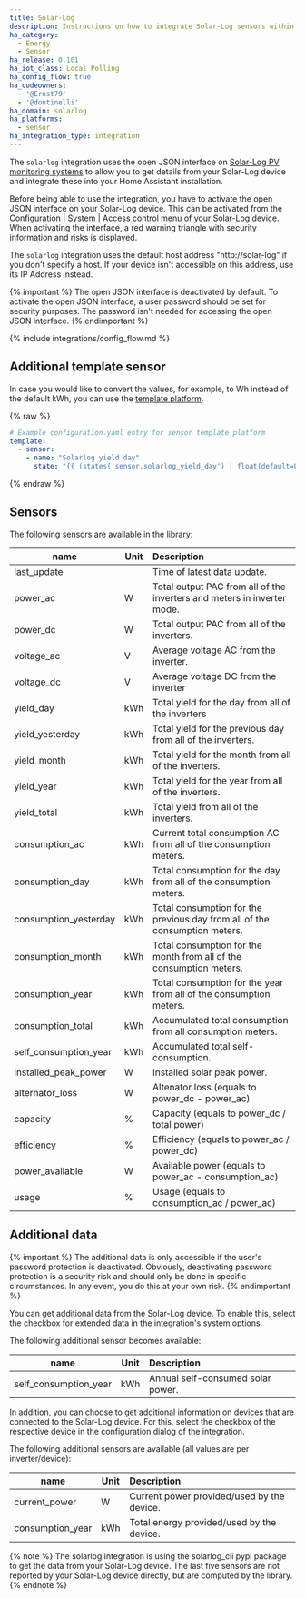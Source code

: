 ```yaml
---
title: Solar-Log
description: Instructions on how to integrate Solar-Log sensors within Home Assistant.
ha_category:
  - Energy
  - Sensor
ha_release: 0.101
ha_iot_class: Local Polling
ha_config_flow: true
ha_codeowners:
  - '@Ernst79'
  - '@dontinelli'
ha_domain: solarlog
ha_platforms:
  - sensor
ha_integration_type: integration
---
```


The `solarlog` integration uses the open JSON interface on [Solar-Log PV monitoring systems](https://www.solar-log.com/) to allow you to get details from your Solar-Log device and integrate these into your Home Assistant installation.

Before being able to use the integration, you have to activate the open JSON interface on your Solar-Log device. This can be activated from the Configuration | System | Access control menu of your Solar-Log device. 
When activating the interface, a red warning triangle with security information and risks is displayed.

The `solarlog` integration uses the default host address "http://solar-log" if you don't specify a host. If your device isn't accessible on this address, use its IP Address instead.

{% important %}
The open JSON interface is deactivated by default. To activate the open JSON interface, a user password should be set for security purposes. The password isn't needed for accessing the open JSON interface.
{% endimportant %}

{% include integrations/config_flow.md %}

## Additional template sensor

In case you would like to convert the values, for example, to Wh instead of the default kWh, you can use the [template platform](/integrations/template/).

{% raw %}

```yaml
# Example configuration.yaml entry for sensor template platform
template:
  - sensor:
    - name: "Solarlog yield day"
      state: "{{ (states('sensor.solarlog_yield_day') | float(default=0) * 1000) | round(0,default=0) }}"
```

{% endraw %}

## Sensors

The following sensors are available in the library:

| name                  | Unit   | Description   |
|-----------------------|--------|:-------------------------------------------|
| last_update           |        | Time of latest data update.                |
| power_ac              | W      | Total output PAC from all of the inverters and meters in inverter mode. |
| power_dc              | W      | Total output PAC from all of the inverters. |
| voltage_ac            | V      | Average voltage AC from the inverter. |
| voltage_dc            | V      | Average voltage DC from the inverter |
| yield_day             | kWh    | Total yield for the day from all of the inverters |
| yield_yesterday       | kWh    | Total yield for the previous day from all of the inverters. |
| yield_month           | kWh    | Total yield for the month from all of the inverters. |
| yield_year            | kWh    | Total yield for the year from all of the inverters. |
| yield_total           | kWh    | Total yield from all of the inverters. |
| consumption_ac        | kWh    | Current total consumption AC from all of the consumption meters. |
| consumption_day       | kWh    | Total consumption for the day from all of the consumption meters. |
| consumption_yesterday | kWh    | Total consumption for the previous day from all of the consumption meters. |
| consumption_month     | kWh    | Total consumption for the month from all of the consumption meters. |
| consumption_year      | kWh    | Total consumption for the year from all of the consumption meters. |
| consumption_total     | kWh    | Accumulated total consumption from all consumption meters. |
| self_consumption_year | kWh    | Accumulated total self-consumption. |
| installed_peak_power  | W      | Installed solar peak power. |
| alternator_loss       | W      | Altenator loss (equals to power_dc - power_ac) |
| capacity              | %      | Capacity (equals to power_dc / total power) |
| efficiency            | %      | Efficiency (equals to power_ac / power_dc) |
| power_available       | W      | Available power (equals to power_ac - consumption_ac) | 
| usage                 | %      | Usage (equals to consumption_ac / power_ac) |

## Additional data

{% important %}
The additional data is only accessible if the user's password protection is deactivated. Obviously, deactivating password protection is a security risk and should only be done in specific circumstances. In any event, you do this at your own risk.
{% endimportant %}

You can get additional data from the Solar-Log device. To enable this, select the checkbox for extended data in the integration's system options.

The following additional sensor becomes available:

| name                  | Unit   | Description   |
|-----------------------|--------|:-------------------------------------------|
| self_consumption_year | kWh    | Annual self-consumed solar power.          |

In addition, you can choose to get additional information on devices that are connected to the Solar-Log device. For this, select the checkbox of the respective device in the configuration dialog of the integration.

The following additional sensors are available (all values are per inverter/device):

| name                  | Unit   | Description   |
|-----------------------|--------|:-------------------------------------------|
| current_power         | W      | Current power provided/used by the device. |
| consumption_year      | kWh    | Total energy provided/used by the device.  |

{% note %}
The solarlog integration is using the solarlog_cli pypi package to get the data from your Solar-Log device. The last five sensors are not reported by your Solar-Log device directly, but are computed by the library.
{% endnote %}
